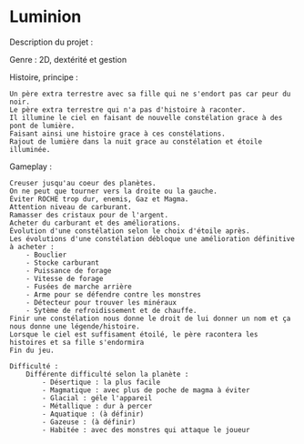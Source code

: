 # Luminion
Description du projet :

Genre : 2D, dextérité et gestion

Histoire, principe :

	Un père extra terrestre avec sa fille qui ne s'endort pas car peur du noir.
	Le père extra terrestre qui n'a pas d'histoire à raconter.
	Il illumine le ciel en faisant de nouvelle constélation grace à des pont de lumière.
	Faisant ainsi une histoire grace à ces constélations.
	Rajout de lumière dans la nuit grace au constélation et étoile illuminée.

Gameplay :

	Creuser jusqu'au coeur des planètes.
	On ne peut que tourner vers la droite ou la gauche.
	Éviter ROCHE trop dur, enemis, Gaz et Magma.
	Attention niveau de carburant.
	Ramasser des cristaux pour de l'argent.
	Acheter du carburant et des améliorations.
	Évolution d'une constélation selon le choix d'étoile après.
	Les évolutions d'une constélation débloque une amélioration définitive à acheter :
		- Bouclier
		- Stocke carburant
		- Puissance de forage
		- Vitesse de forage
		- Fusées de marche arrière
		- Arme pour se défendre contre les monstres
		- Détecteur pour trouver les minéraux
		- Sytème de refroidissement et de chauffe.
	Finir une constélation nous donne le droit de lui donner un nom et ça nous donne une légende/histoire.
	Lorsque le ciel est suffisament étoilé, le père racontera les histoires et sa fille s'endormira
	Fin du jeu.
	
	Difficulté :
		Différente difficulté selon la planète :
			- Désertique : la plus facile
			- Magmatique : avec plus de poche de magma à éviter
			- Glacial : géle l'appareil
			- Métallique : dur à percer
			- Aquatique : (à définir)
			- Gazeuse : (à définir)
			- Habitée : avec des monstres qui attaque le joueur
